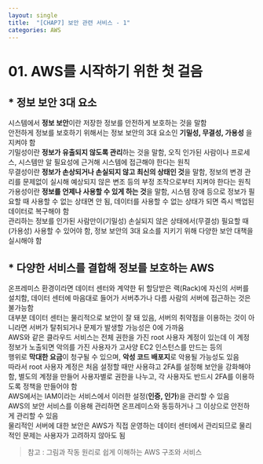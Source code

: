 ```yaml
---
layout: single
title:  "[CHAP7] 보안 관련 서비스 - 1"
categories: AWS
---
```


# 01. AWS를 시작하기 위한 첫 걸음

## * 정보 보안 3대 요소

시스템에서 **정보 보안**이란 저장한 정보를 안전하게 보호하는 것을 말함  
안전하게 정보를 보호하기 위해서는 정보 보안의 3대 요소인 **기밀성, 무결성, 가용성** 을 지켜야 함  
기밀성이란 **정보가 유출되지 않도록 관리**하는 것을 말함, 오직 인가된 사람이나 프로세스, 시스템만 알 필요성에 근거해 시스템에 접근해야 한다는 원칙  
무결성이란 **정보가 손상되거나 손실되지 않고 최신의 상태인 것**을 말함, 정보의 변경 관리를 문제없이 실시해 예상되지 않은 변조 등의 부정 조작으로부터 지켜야 한다는 원칙  
가용성이란 **정보를 언제나 사용할 수 있게 하는 것**을 말함, 시스템 장애 등으로 정보가 필요할 때 사용할 수 없는 상태면 안 됨, 데이터를 사용할 수 없는 상태가 되면 즉시 백업된 데이터로 복구해야 함  
관리하는 정보를 인가된 사람만이(기밀성) 손실되지 않은 상태에서(무결성) 필요할 때(가용성) 사용할 수 있어야 함, 정보 보안의 3대 요소를 지키기 위해 다양한 보안 대책을 실시해야 함  


## * 다양한 서비스를 결합해 정보를 보호하는 AWS

온프레미스 환경이라면 데이터 센터와 계약한 뒤 할당받은 랙(Rack)에 자신의 서버를 설치함, 데이터 센터에 마음대로 들어가 서버추가나 다름 사람의 서버에 접근하는 것은 불가능함  
대부분 데이터 센터는 물리적으로 보안이 잘 돼 있음, 서버의 취약점을 이용하는 것이 아니라면 서버가 탈취되거나 문제가 발생할 가능성은 0에 가까움  
AWS와 같은 클라우드 서비스는 전체 권한을 가진 root 사용자 계정이 있는데 이 계정 정보가 노출되면 악의를 가진 사용자가 고사양 EC2 인스턴스를 만드는 등의  
행위로 **막대한 요금**이 청구될 수 있으며, **악성 코드 배포지**로 악용될 가능성도 있음  
따라서 root 사용자 계정은 처음 설정할 때만 사용햐고 2FA를 설정해 보안을 강화해야 함, 별도의 계정을 만들어 사용자별로 권한을 나누고, 각 사용자도 반드시 2FA를 이용하도록 정책을 만들어야 함  
AWS에서는 IAM이라는 서비스에서 이러한 설정(**인증, 인가**)을 관리할 수 있음  
AWS의 보안 서비스를 이용해 관리하면 온프레미스와 동등하거나 그 이상으로 안전하게 관리할 수 있음  
물리적인 서버에 대한 보안은 AWS가 직접 운영하는 데이터 센터에서 관리되므로 물리적인 문제는 사용자가 고려하지 않아도 됨  


> 참고 : 그림과 작동 원리로 쉽게 이해하는 AWS 구조와 서비스